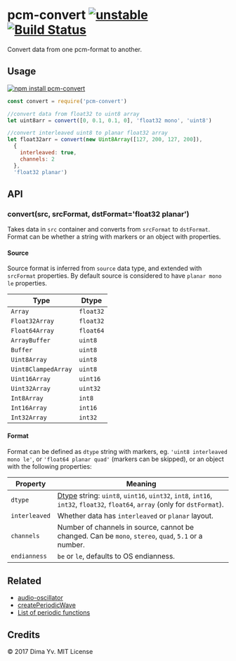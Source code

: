 # pcm-convert [![unstable](https://img.shields.io/badge/stability-unstable-green.svg)](http://github.com/badges/stability-badges) [![Build Status](https://img.shields.io/travis/audiojs/pcm-convert.svg)](https://travis-ci.org/audiojs/pcm-convert)

Convert data from one pcm-format to another.

## Usage

[![npm install pcm-convert](https://nodei.co/npm/pcm-convert.png?mini=true)](https://npmjs.org/package/pcm-convert/)

```js
const convert = require('pcm-convert')

//convert data from float32 to uint8 array
let uint8arr = convert([0, 0.1, 0.1, 0], 'float32 mono', 'uint8')

//convert interleaved uint8 to planar float32 array
let float32arr = convert(new Uint8Array([127, 200, 127, 200]),
  {
    interleaved: true,
    channels: 2
  },
  'float32 planar')
```

## API

### convert(src, srcFormat, dstFormat='float32 planar')

Takes data in `src` container and converts from `srcFormat` to `dstFormat`. Format can be whether a string with markers or an object with properties.

#### Source

Source format is inferred from `source` data type, and extended with `srcFormat` properties. By default source is considered to have `planar mono le` properties.

| Type | Dtype |
|---|---|
| `Array` | `float32` |
| `Float32Array` | `float32` |
| `Float64Array` | `float64` |
| `ArrayBuffer` | `uint8` |
| `Buffer` | `uint8` |
| `Uint8Array` | `uint8` |
| `Uint8ClampedArray` | `uint8` |
| `Uint16Array` | `uint16` |
| `Uint32Array` | `uint32` |
| `Int8Array` | `int8` |
| `Int16Array` | `int16` |
| `Int32Array` | `int32` |

#### Format

Format can be defined as `dtype` string with markers, eg. `'uint8 interleaved mono le'`, or `'float64 planar quad'` (markers can be skipped), or an object with the following properties:

| Property | Meaning |
|---|---|
| `dtype` | [Dtype](https://github.com/shama/dtype) string: `uint8`, `uint16`, `uint32`, `int8`, `int16`, `int32`, `float32`, `float64`, `array` (only for `dstFormat`).  |
| `interleaved` | Whether data has `interleaved` or `planar` layout. |
| `channels` | Number of channels in source, cannot be changed. Can be `mono`, `stereo`, `quad`, `5.1` or a number. |
| `endianness` | `be` or `le`, defaults to OS endianness. |

## Related

* [audio-oscillator](https://github.com/audiojs/audio-oscillator)
* [createPeriodicWave](https://developer.mozilla.org/en-US/docs/Web/API/AudioContext/createPeriodicWave)
* [List of periodic functions](https://en.wikipedia.org/wiki/List_of_periodic_functions)

## Credits

© 2017 Dima Yv. MIT License
